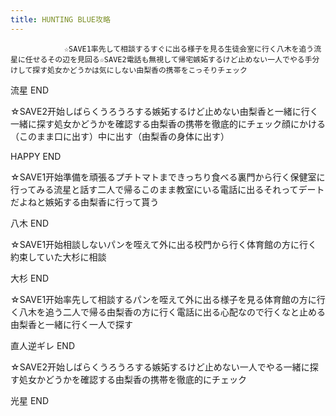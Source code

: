 ```yaml
---
title: HUNTING BLUE攻略
---
```


                ☆SAVE1率先して相談するすぐに出る様子を見る生徒会室に行く八木を追う流星に任せるその辺を見回る☆SAVE2電話も無視して帰宅嫉妬するけど止めない一人でやる手分けして探す処女かどうかは気にしない由梨香の携帯をこっそりチェック

流星 END

☆SAVE2开始しばらくうろうろする嫉妬するけど止めない由梨香と一緒に行く一緒に探す処女かどうかを確認する由梨香の携帯を徹底的にチェック顔にかける（このまま口に出す）中に出す（由梨香の身体に出す）

HAPPY END

☆SAVE1开始準備を頑張るプチトマトまできっちり食べる裏門から行く保健室に行ってみる流星と話す二人で帰るこのまま教室にいる電話に出るそれってデートだよねと嫉妬する由梨香に行って貰う

八木 END

☆SAVE1开始相談しないパンを咥えて外に出る校門から行く体育館の方に行く約束していた大杉に相談

大杉 END

☆SAVE1开始率先して相談するパンを咥えて外に出る様子を見る体育館の方に行く八木を追う二人で帰る由梨香の方に行く電話に出る心配なので行くなと止める由梨香と一緒に行く一人で探す

直人逆ギレ END

☆SAVE2开始しばらくうろうろする嫉妬するけど止めない一人でやる一緒に探す処女かどうかを確認する由梨香の携帯を徹底的にチェック

光星 END
              

